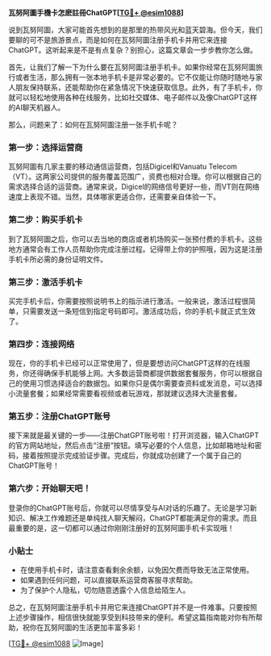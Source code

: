 **瓦努阿圖手機卡怎麽註冊ChatGPT[[TG💪+ @esim1088](https://t.me/s/esim1088)]**

说到瓦努阿圖，大家可能首先想到的是那里的热带风光和蓝天碧海。但今天，我们要聊的可不是旅游景点，而是如何在瓦努阿圖注册手机卡并用它来连接ChatGPT。这听起来是不是有点复杂？别担心，这篇文章会一步步教你怎么做。

首先，让我们了解一下为什么要在瓦努阿圖注册手机卡。如果你经常在瓦努阿圖旅行或者生活，那么拥有一张本地手机卡是非常必要的。它不仅能让你随时随地与家人朋友保持联系，还能帮助你在紧急情况下快速获取信息。此外，有了手机卡，你就可以轻松地使用各种在线服务，比如社交媒体、电子邮件以及像ChatGPT这样的AI聊天机器人。

那么，问题来了：如何在瓦努阿圖注册一张手机卡呢？

### 第一步：选择运营商

瓦努阿圖有几家主要的移动通信运营商，包括Digicel和Vanuatu Telecom（VT）。这两家公司提供的服务覆盖范围广，资费也相对合理。你可以根据自己的需求选择合适的运营商。通常来说，Digicel的网络信号更好一些，而VT则在网络速度上表现不错。当然，具体哪家更适合你，还需要亲自体验一下。

### 第二步：购买手机卡

到了瓦努阿圖之后，你可以去当地的商店或者机场购买一张预付费的手机卡。这些地方通常会有工作人员帮助你完成注册过程。记得带上你的护照哦，因为这是注册手机卡所必需的身份证明文件。

### 第三步：激活手机卡

买完手机卡后，你需要按照说明书上的指示进行激活。一般来说，激活过程很简单，只需要发送一条短信到指定号码即可。激活成功后，你的手机卡就正式生效了。

### 第四步：连接网络

现在，你的手机卡已经可以正常使用了，但是要想访问ChatGPT这样的在线服务，你还得确保手机能够上网。大多数运营商都提供数据套餐服务，你可以根据自己的使用习惯选择适合的数据包。如果你只是偶尔需要查资料或发消息，可以选择小流量套餐；如果经常需要看视频或者玩游戏，那就建议选择大流量套餐。

### 第五步：注册ChatGPT账号

接下来就是最关键的一步——注册ChatGPT账号啦！打开浏览器，输入ChatGPT的官方网站地址，然后点击“注册”按钮。填写必要的个人信息，比如邮箱地址和密码，接着按照提示完成验证步骤。完成后，你就成功创建了一个属于自己的ChatGPT账号！

### 第六步：开始聊天吧！

登录你的ChatGPT账号后，你就可以尽情享受与AI对话的乐趣了。无论是学习新知识、解决工作难题还是单纯找人聊天解闷，ChatGPT都能满足你的需求。而且最重要的是，这一切都可以通过你刚刚注册好的瓦努阿圖手机卡实现哦！

### 小贴士

- 在使用手机卡时，请注意查看剩余余额，以免因欠费而导致无法正常使用。
- 如果遇到任何问题，可以直接联系运营商客服寻求帮助。
- 为了保护个人隐私，切勿随意透露个人信息给陌生人。

总之，在瓦努阿圖注册手机卡并用它来连接ChatGPT并不是一件难事。只要按照上述步骤操作，相信很快就能享受到科技带来的便利。希望这篇指南能对你有所帮助，祝你在瓦努阿圖的生活更加丰富多彩！

[[TG💪+ @esim1088](https://t.me/s/esim1088) ![Image](https://i.postimg.cc/4NQfJmqS/Snipaste-2025-05-13-00-14-12.png)]